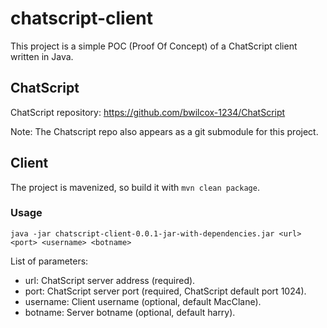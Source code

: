 # chatscript-client

This project is a simple POC (Proof Of Concept) of a ChatScript client written in Java.

## ChatScript

ChatScript repository: https://github.com/bwilcox-1234/ChatScript

Note: The Chatscript repo also appears as a git submodule for this project.

## Client

The project is mavenized, so build it with `mvn clean package`.

### Usage

`java -jar chatscript-client-0.0.1-jar-with-dependencies.jar <url> <port> <username> <botname>`

List of parameters:
- url: ChatScript server address (required).
- port: ChatScript server port (required, ChatScript default port 1024).
- username: Client username (optional, default MacClane).
- botname: Server botname (optional, default harry).
